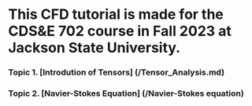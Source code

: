 #  This CFD tutorial is made for the CDS&E 702 course in Fall 2023 at Jackson State University.

### Topic 1. [Introdution of Tensors] (/Tensor_Analysis.md)
### Topic 2. [Navier-Stokes Equation] (/Navier-Stokes equation)

